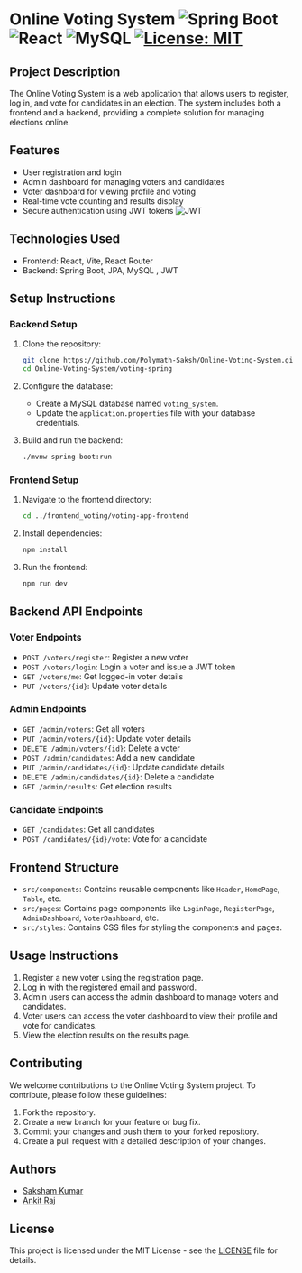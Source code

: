 # Online Voting System ![Spring Boot](https://img.shields.io/badge/Spring_Boot-6DB33F?style=for-the-badge&logo=spring-boot&logoColor=white) ![React](https://img.shields.io/badge/React-20232A?style=for-the-badge&logo=react&logoColor=61DAFB) ![MySQL](https://img.shields.io/badge/MySQL-005C84?style=for-the-badge&logo=mysql&logoColor=white) [![License: MIT][License-Badge]](LICENSE.md)
## Project Description
The Online Voting System is a web application that allows users to register, log in, and vote for candidates in an election. The system includes both a frontend and a backend, providing a complete solution for managing elections online.

## Features
- User registration and login
- Admin dashboard for managing voters and candidates
- Voter dashboard for viewing profile and voting
- Real-time vote counting and results display
- Secure authentication using JWT tokens ![JWT](https://img.shields.io/badge/JWT-000000?style=for-the-badge&logo=JSON%20web%20tokens&logoColor=white)

## Technologies Used
- Frontend: React, Vite, React Router
- Backend: Spring Boot, JPA, MySQL , JWT

## Setup Instructions

### Backend Setup
1. Clone the repository:
   ```bash
   git clone https://github.com/Polymath-Saksh/Online-Voting-System.git
   cd Online-Voting-System/voting-spring
   ```

2. Configure the database:
   - Create a MySQL database named `voting_system`.
   - Update the `application.properties` file with your database credentials.

3. Build and run the backend:
   ```bash
   ./mvnw spring-boot:run
   ```

### Frontend Setup
1. Navigate to the frontend directory:
   ```bash
   cd ../frontend_voting/voting-app-frontend
   ```

2. Install dependencies:
   ```bash
   npm install
   ```

3. Run the frontend:
   ```bash
   npm run dev
   ```

## Backend API Endpoints

### Voter Endpoints
- `POST /voters/register`: Register a new voter
- `POST /voters/login`: Login a voter and issue a JWT token
- `GET /voters/me`: Get logged-in voter details
- `PUT /voters/{id}`: Update voter details

### Admin Endpoints
- `GET /admin/voters`: Get all voters
- `PUT /admin/voters/{id}`: Update voter details
- `DELETE /admin/voters/{id}`: Delete a voter
- `POST /admin/candidates`: Add a new candidate
- `PUT /admin/candidates/{id}`: Update candidate details
- `DELETE /admin/candidates/{id}`: Delete a candidate
- `GET /admin/results`: Get election results

### Candidate Endpoints
- `GET /candidates`: Get all candidates
- `POST /candidates/{id}/vote`: Vote for a candidate

## Frontend Structure
- `src/components`: Contains reusable components like `Header`, `HomePage`, `Table`, etc.
- `src/pages`: Contains page components like `LoginPage`, `RegisterPage`, `AdminDashboard`, `VoterDashboard`, etc.
- `src/styles`: Contains CSS files for styling the components and pages.

## Usage Instructions
1. Register a new voter using the registration page.
2. Log in with the registered email and password.
3. Admin users can access the admin dashboard to manage voters and candidates.
4. Voter users can access the voter dashboard to view their profile and vote for candidates.
5. View the election results on the results page.

## Contributing
We welcome contributions to the Online Voting System project. To contribute, please follow these guidelines:
1. Fork the repository.
2. Create a new branch for your feature or bug fix.
3. Commit your changes and push them to your forked repository.
4. Create a pull request with a detailed description of your changes.

## Authors

- [Saksham Kumar](https://github.com/Polymath-Saksh)
- [Ankit Raj](https://github.com/ankitraj5670)

## License

This project is licensed under the MIT License - see the [LICENSE](LICENSE) file for details.

[License-Badge]:https://img.shields.io/badge/License-MIT-blue.svg
